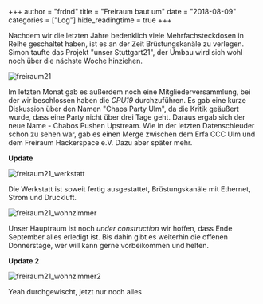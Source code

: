 +++
author = "frdnd"
title = "Freiraum baut um"
date = "2018-08-09"
categories = ["Log"]
hide_readingtime = true
+++

Nachdem wir die letzten Jahre bedenklich viele Mehrfachsteckdosen in Reihe geschaltet haben, ist es an der Zeit Brüstungskanäle zu verlegen. Simon taufte das Projekt "unser Stuttgart21", der Umbau wird sich wohl noch über die nächste Woche hinziehen.

![freiraum21](/uploads/2018/08/freiraum21.jpg)

Im letzten Monat gab es außerdem noch eine Mitgliederversammlung, bei der wir beschlossen haben die *CPU19* durchzuführen. Es gab eine kurze Diskussion über den Namen "Chaos Party Ulm", da die Kritik geäußert wurde, dass eine Party nicht über drei Tage geht. Daraus ergab sich der neue Name - Chabos Pushen Upstream. Wie in der letzten Datenschleuder schon zu sehen war, gab es einen Merge zwischen dem Erfa CCC Ulm und dem Freiraum Hackerspace e.V. Dazu aber später mehr.

**Update**

![freiraum21_werkstatt](/uploads/2018/08/freiraum21_1.jpg)

Die Werkstatt ist soweit fertig ausgestattet, Brüstungskanäle mit Ethernet, Strom und Druckluft.

![freiraum21_wohnzimmer](/uploads/2018/08/freiraum21_2.jpg)

Unser Hauptraum ist noch _under construction_ wir hoffen, dass Ende September alles erledigt ist. Bis dahin gibt es weiterhin die offenen Donnerstage, wer will kann gerne vorbeikommen und helfen.

**Update 2**

![freiraum21_wohnzimmer2](/uploads/2018/08/freiraum21_3.jpg)

Yeah durchgewischt, jetzt nur noch alles 

